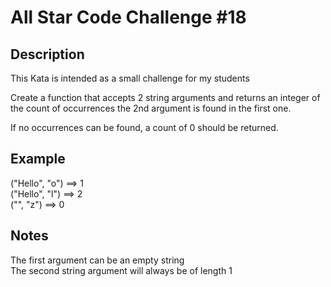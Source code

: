 # All Star Code Challenge #18

## Description

This Kata is intended as a small challenge for my students

Create a function that accepts 2 string arguments and returns an integer of the count of occurrences the 2nd argument is found in the first one.

If no occurrences can be found, a count of 0 should be returned.

## Example

("Hello", "o")  ==>  1  
("Hello", "l")  ==>  2  
("", "z")       ==>  0  

## Notes

The first argument can be an empty string  
The second string argument will always be of length 1  